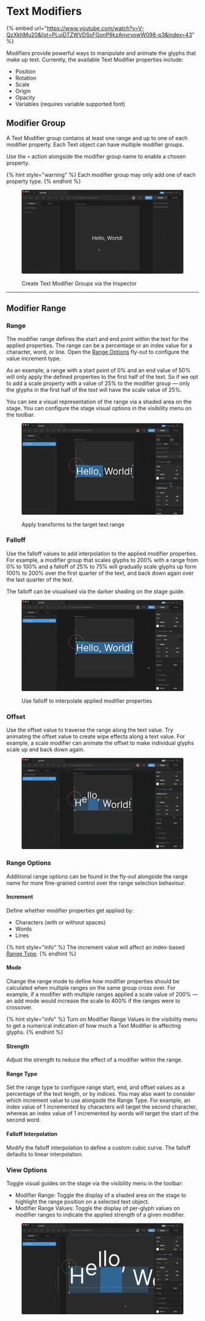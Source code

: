 # Text Modifiers

{% embed url="https://www.youtube.com/watch?v=V-QzXkhMu20&list=PLujDTZWVDSsFGonP9kzAnvryowW098-p3&index=43" %}

Modifiers provide powerful ways to manipulate and animate the glyphs that make up text. Currently, the available Text Modifier properties include:

* Position
* Rotation
* Scale
* Origin
* Opacity
* Variables (requires variable supported font)

## Modifier Group

A Text Modifier group contains at least one range and up to one of each modifier property. Each Text object can have multiple modifier groups.

Use the `+` action alongside the modifier group name to enable a chosen property.

{% hint style="warning" %}
Each modifier group may only add one of each property type.
{% endhint %}

<figure><img src="../../.gitbook/assets/2023-07-25 13.22.21.gif" alt=""><figcaption><p>Create Text Modifier Groups via the Inspector</p></figcaption></figure>

***

## Modifier Range

### Range

The modifier range defines the start and end point within the text for the applied properties. The range can be a percentage or an index value for a character, word, or line. Open the [Range Options](text-modifiers.md#range-options) fly-out to configure the value increment type.

As an example, a range with a start point of 0% and an end value of 50% will only apply the defined properties to the first half of the text. So if we opt to add a scale property with a value of 25% to the modifier group — only the glyphs in the first half of the text will have the scale value of 25%.

You can see a visual representation of the range via a shaded area on the stage. You can configure the stage visual options in the visibility menu on the toolbar.

<figure><img src="../../.gitbook/assets/2023-07-25 13.26.06.gif" alt=""><figcaption><p>Apply transforms to the target text range</p></figcaption></figure>

### Falloff

Use the falloff values to add interpolation to the applied modifier properties. For example, a modifier group that scales glyphs to 200% with a range from 0% to 100% and a falloff of 25% to 75% will gradually scale glyphs up form 100% to 200% over the first quarter of the text, and back down again over the last quarter of the text.

The falloff can be visualised via the darker shading on the stage guide.

<figure><img src="../../.gitbook/assets/2023-07-25 13.29.18.gif" alt=""><figcaption><p>Use falloff to interpolate applied modifier properties</p></figcaption></figure>

### Offset

Use the offset value to traverse the range along the text value. Try animating the offset value to create wipe effects along a text value. For example, a scale modifier can animate the offset to make individual glyphs scale up and back down again.

<figure><img src="../../.gitbook/assets/2023-07-25 13.56.41.gif" alt=""><figcaption></figcaption></figure>

### Range Options

Additional range options can be found in the fly-out alongside the range name for more fine-grained control over the range selection behaviour.

#### Increment

Define whether modifier properties get applied by:

* Characters (with or without spaces)
* Words
* Lines

{% hint style="info" %}
The increment value will affect an index-based [Range Type](text-modifiers.md#range-type).
{% endhint %}

#### Mode

Change the range mode to define how modifier properties should be calculated when multiple ranges on the same group cross over. For example, if a modifier with multiple ranges applied a scale value of 200% — an add mode would increase the scale to 400% if the ranges were to crossover.

{% hint style="info" %}
Turn on Modifier Range Values in the visibility menu to get a numerical indication of how much a Text Modifier is affecting glyphs.
{% endhint %}

#### Strength

Adjust the strength to reduce the effect of a modifier within the range.

#### Range Type

Set the range type to configure range start, end, and offset values as a percentage of the text length, or by indices. You may also want to consider which increment value to use alongside the Range Type. For example, an index value of 1 incremented by characters will target the second character, whereas an index value of 1 incremented by words will target the start of the second word.

#### Falloff Interpolation

Modify the falloff interpolation to define a custom cubic curve. The falloff defaults to linear interpolation.

### View Options

Toggle visual guides on the stage via the visibility menu in the toolbar:

* Modifier Range: Toggle the display of a shaded area on the stage to highlight the range position on a selected text object.
* Modifier Range Values: Toggle the display of per-glyph values on modifier ranges to indicate the applied strength of a given modifier.

<figure><img src="../../.gitbook/assets/2023-07-25 13.58.37.gif" alt=""><figcaption></figcaption></figure>

